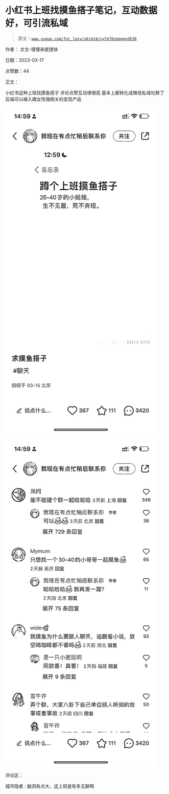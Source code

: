 # 小红书上班找摸鱼搭子笔记，互动数据好，可引流私域

> 原文：[`www.yuque.com/for_lazy/xkrm14/vylk76zmgpgnd538`](https://www.yuque.com/for_lazy/xkrm14/vylk76zmgpgnd538)

作者： 文文-慢慢来就很快

日期：2023-03-17

点赞数：44

正文：

小红书这种上班找摸鱼搭子 评论点赞互动律很高 基本上都转化成微信私域社群了 后端可以植入跟女性强相关的变现产品

![](img/36abf0f2ee58e8df06dcd4da0c329b6f.png)

![](img/4410cbae767db1e5f18964855304eaca.png)

评论区：

城市隐者 : 脑洞有点大，这上班是有多无聊啊

